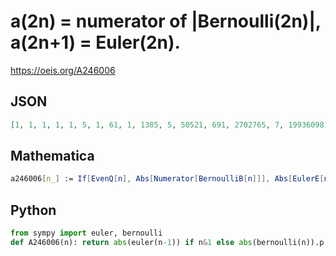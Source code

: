 # a\(2n\) \= numerator of \|Bernoulli\(2n\)\|, a\(2n\+1\) \= Euler\(2n\)\.
https://oeis.org/A246006
## JSON
```JSON
[1, 1, 1, 1, 1, 5, 1, 61, 1, 1385, 5, 50521, 691, 2702765, 7, 199360981, 3617, 19391512145, 43867, 2404879675441, 174611, 370371188237525, 854513, 69348874393137901, 236364091, 15514534163557086905, 8553103, 4087072509293123892361, 23749461029, 1252259641403629865468285]
```
## Mathematica
```Mathematica
a246006[n_] := If[EvenQ[n], Abs[Numerator[BernoulliB[n]]], Abs[EulerE[n-1]]]; Table[a246006[n], {n, 0, 99}]
```
## Python
```Python
from sympy import euler, bernoulli
def A246006(n): return abs(euler(n-1)) if n&1 else abs(bernoulli(n)).p # _Chai Wah Wu_, Apr 15 2023
```
